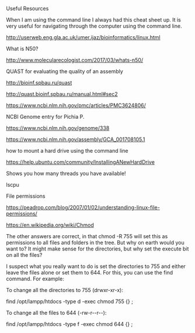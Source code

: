 Useful Resources

When I am using the command line I always had this cheat sheet up. It is very useful for navigating through the computer using the command line.

http://userweb.eng.gla.ac.uk/umer.ijaz/bioinformatics/linux.html

What is N50?

http://www.molecularecologist.com/2017/03/whats-n50/

QUAST for evaluating the quality of an assembly

http://bioinf.spbau.ru/quast

http://quast.bioinf.spbau.ru/manual.html#sec2


https://www.ncbi.nlm.nih.gov/pmc/articles/PMC3624806/


NCBI Genome entry for Pichia P.

https://www.ncbi.nlm.nih.gov/genome/338

https://www.ncbi.nlm.nih.gov/assembly/GCA_001708105.1


how to mount a hard drive using the command line

https://help.ubuntu.com/community/InstallingANewHardDrive


Shows you how many threads you have available! 

lscpu


File permissions 

https://peadrop.com/blog/2007/01/02/understanding-linux-file-permissions/

https://en.wikipedia.org/wiki/Chmod

The other answers are correct, in that chmod -R 755 will set this as permissions to all files and folders in the tree. But why on earth would you want to? It might make sense for the directories, but why set the execute bit on all the files?

I suspect what you really want to do is set the directories to 755 and either leave the files alone or set them to 644. For this, you can use the find command. For example:

To change all the directories to 755 (drwxr-xr-x):

find /opt/lampp/htdocs -type d -exec chmod 755 {} \;

To change all the files to 644 (-rw-r--r--):

find /opt/lampp/htdocs -type f -exec chmod 644 {} \;


